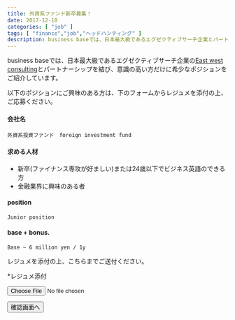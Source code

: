 ```yaml
---
title: 外資系ファンド新卒募集！
date: 2017-12-18
categories: [ "job" ]
tags: [ "finance","job","ヘッドハンティング" ]
description: business baseでは、日本最大級であるエグゼクティブサーチ企業とパートナーシップを結び、意識の高い方だけに希少なポジションをご紹介しています。
---
```


business baseでは、日本最大級であるエグゼクティブサーチ企業の<a href="http://ewc.co.jp/Default.aspx">East west consulting</a>とパートナーシップを結び、意識の高い方だけに希少なポジションをご紹介しています。


以下のポジションにご興味のある方は、下のフォームからレジュメを添付の上、ご応募ください。

#### 会社名

    外資系投資ファンド　foreign investment fund

#### 求める人材

- 新卒(ファイナンス専攻が好ましい)または24歳以下でビジネス英語のできる方
- 金融業界に興味のある者


#### position

    Junior position


#### base + bonus. 

    Base ~ 6 million yen / 1y


レジュメを添付の上、こちらまでご送付ください。
<p><span class="required">*</span>レジュメ添付</p>
<p><input name="field_4665216" type="file" size="150">
</p>

<p><input name="submit" type="submit" value="確認画面へ" size="150"></p>
